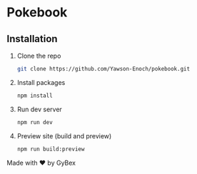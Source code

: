 # Pokebook

## Installation

1. Clone the repo
   ```sh
   git clone https://github.com/Yawson-Enoch/pokebook.git
   ```
2. Install packages
   ```sh
   npm install
   ```
3. Run dev server
   ```sh
   npm run dev
   ```
4. Preview site (build and preview)
   ```sh
   npm run build:preview
   ```

Made with :heart: by GyBex
